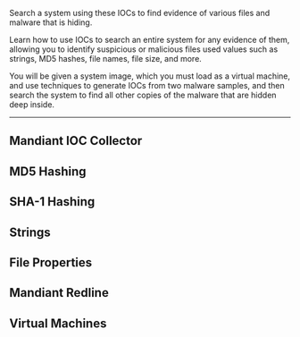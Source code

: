 Search a system using these IOCs to find evidence of various files and malware that is hiding.​

Learn how to use IOCs to search an entire system for any evidence of them, allowing you to identify suspicious or malicious files used values such as strings, MD5 hashes, file names, file size, and more.​

You will be given a system image, which you must load as a virtual machine, and use techniques to generate IOCs from two malware samples, and then search the system to find all other copies of the malware that are hidden deep inside.

---

Mandiant IOC Collector
----
MD5 Hashing
----
SHA-1 Hashing
----
Strings
----
File Properties
----
Mandiant Redline
----
Virtual Machines
----

